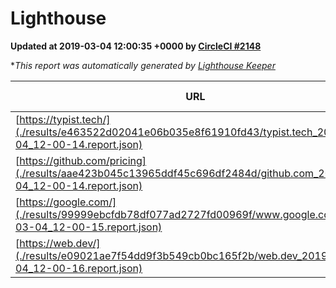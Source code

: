 
# Lighthouse

**Updated at 2019-03-04 12:00:35 +0000 by [CircleCI #2148](https://circleci.com/gh/ItinerisLtd/lighthouse-keeper-example/2148)**

**This report was automatically generated by [Lighthouse Keeper](https://github.com/itinerisltd/lighthouse-keeper)*

| URL | Performance | Accessibility | Best Practices | SEO | PWA | Updated At |
| --- | --- | --- | --- | --- | --- | --- |
| [https://typist.tech/](./results/e463522d02041e06b035e8f61910fd43/typist.tech_2019-03-04_12-00-14.report.json) | 1 |  |  |  |  | 2019-03-04T12:00:14.392Z |
| [https://github.com/pricing](./results/aae423b045c13965ddf45c696df2484d/github.com_2019-03-04_12-00-14.report.json) | 0.8 | 0.89 | 0.93 | 0.9 | 0.58 | 2019-03-04T12:00:14.640Z |
| [https://google.com/](./results/99999ebcfdb78df077ad2727fd00969f/www.google.com_2019-03-04_12-00-15.report.json) | 0.95 | 0.71 | 0.93 | 0.8 | 0.58 | 2019-03-04T12:00:15.186Z |
| [https://web.dev/](./results/e09021ae7f54dd9f3b549cb0bc165f2b/web.dev_2019-03-04_12-00-16.report.json) | 0.95 | 0.93 | 1 | 0.91 | 1 | 2019-03-04T12:00:16.455Z |
